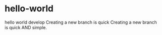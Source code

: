 # hello-world
hello world
develop
Creating a new branch is quick 
Creating a new branch is quick AND simple.
